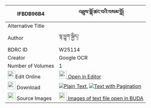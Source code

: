 |IFBDB96B4|འཐུས་སྒོ་ཚང་བའི་བསམ་བློ། 
| --- | --- 
|Alternative Title |
|Author| ལྷ་ཕྱུག་སྐྱིད།
|BDRC ID | W25114
|Creator | Google OCR
|Number of Volumes| 1
|<img width="25" src="https://img.icons8.com/color/25/000000/edit-property.png">Edit Online| [<img width="25" src="https://avatars.githubusercontent.com/u/45091458?s=200&v=4"> Open in Editor](http://editor.openpecha.org/IFBDB96B4)
|<img width="25" src="https://img.icons8.com/fluent/48/000000/download-2.png"/>  Download | [![](https://img.icons8.com/color/20/000000/txt.png)Plain Text](https://github.com/Openpecha/IFBDB96B4/releases/download/v1/tu_go_tsangwa_i_samlo_plain_IFBDB96B4.zip), [![](https://img.icons8.com/color/20/000000/txt.png)Text with Pagination](https://github.com/Openpecha/IFBDB96B4/releases/download/v1/tu_go_tsangwa_i_samlo_pages_IFBDB96B4.zip)
|<img width="25" src="https://img.icons8.com/plasticine/100/000000/pictures-folder.png"/>  Source Images | [<img width="25" src="https://library.bdrc.io/icons/BUDA-small.svg"> Images of text file open in BUDA](https://library.bdrc.io/show/bdr:W25114)